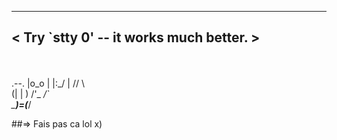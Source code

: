  _______________________________________ 
< Try `stty 0' -- it works much better. >
 --------------------------------------- 
   \
    \
        .--.
       |o_o |
       |:_/ |
      //   \ \
     (|     | )
    /'\_   _/`\
    \___)=(___/

##=> Fais pas ca lol x)
